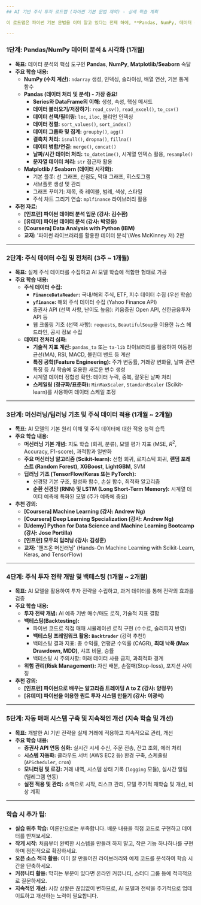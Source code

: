 ```yaml
---
## AI 기반 주식 투자 로드맵 (파이썬 기본 문법 제외) - 상세 학습 계획

이 로드맵은 파이썬 기본 문법을 이미 알고 있다는 전제 하에, **Pandas, NumPy, 데이터 수집, AI 모델 개발, 전략 백테스팅, 그리고 실제 시스템 구축까지 이어지는 과정을 위한 상세 학습 계획입니다.**

---
```


### 1단계: Pandas/NumPy 데이터 분석 & 시각화 (1개월)

* **목표:** 데이터 분석의 핵심 도구인 **Pandas**, **NumPy**, **Matplotlib/Seaborn** 숙달
* **주요 학습 내용:**
    * **NumPy (수치 계산):** `ndarray` 생성, 인덱싱, 슬라이싱, 배열 연산, 기본 통계 함수
    * **Pandas (데이터 처리 및 분석) - 가장 중요!**
        * **Series와 DataFrame의 이해:** 생성, 속성, 핵심 메서드
        * **데이터 불러오기/저장하기:** `read_csv()`, `read_excel()`, `to_csv()`
        * **데이터 선택/필터링:** `loc`, `iloc`, 불리언 인덱싱
        * **데이터 정렬:** `sort_values()`, `sort_index()`
        * **데이터 그룹화 및 집계:** `groupby()`, `agg()`
        * **결측치 처리:** `isnull()`, `dropna()`, `fillna()`
        * **데이터 병합/연결:** `merge()`, `concat()`
        * **날짜/시간 데이터 처리:** `to_datetime()`, 시계열 인덱스 활용, `resample()`
        * **문자열 데이터 처리:** `str` 접근자 활용
    * **Matplotlib / Seaborn (데이터 시각화):**
        * 기본 플롯: 선 그래프, 산점도, 막대 그래프, 히스토그램
        * 서브플롯 생성 및 관리
        * 그래프 꾸미기: 제목, 축 레이블, 범례, 색상, 스타일
        * 주식 차트 그리기 연습: `mplfinance` 라이브러리 활용
* **추천 자료:**
    * **[인프런] 파이썬 데이터 분석 입문 (강사: 김수환)**
    * **[유데미] 파이썬 데이터 분석 (강사: 박영웅)**
    * **[Coursera] Data Analysis with Python (IBM)**
    * **교재:** '파이썬 라이브러리를 활용한 데이터 분석'(Wes McKinney 저) 2판

---

### 2단계: 주식 데이터 수집 및 전처리 (3주 ~ 1개월)

* **목표:** 실제 주식 데이터를 수집하고 AI 모델 학습에 적합한 형태로 가공
* **주요 학습 내용:**
    * **주식 데이터 수집:**
        * **`FinanceDataReader`:** 국내/해외 주식, ETF, 지수 데이터 수집 (우선 학습)
        * **`yfinance`:** 해외 주식 데이터 수집 (Yahoo Finance API)
        * 증권사 API (선택 사항, 난이도 높음): 키움증권 Open API, 신한금융투자 API 등
        * 웹 크롤링 기초 (선택 사항): `requests`, `BeautifulSoup`을 이용한 뉴스 헤드라인, 공시 정보 수집
    * **데이터 전처리 심화:**
        * **기술적 지표 계산:** `pandas_ta` 또는 `ta-lib` 라이브러리를 활용하여 이동평균선(MA), RSI, MACD, 볼린더 밴드 등 계산
        * **특징 공학(Feature Engineering):** 주가 변동률, 거래량 변화율, 날짜 관련 특징 등 AI 학습에 유용한 새로운 변수 생성
        * 시계열 데이터 정합성 확인: 데이터 누락, 중복, 잘못된 날짜 처리
        * **스케일링 (정규화/표준화):** `MinMaxScaler`, `StandardScaler` (Scikit-learn)를 사용하여 데이터 스케일 조정

---

### 3단계: 머신러닝/딥러닝 기초 및 주식 데이터 적용 (1개월 ~ 2개월)

* **목표:** AI 모델의 기본 원리 이해 및 주식 데이터에 대한 적용 능력 습득
* **주요 학습 내용:**
    * **머신러닝 기본 개념:** 지도 학습 (회귀, 분류), 모델 평가 지표 (MSE, $R^2$, Accuracy, F1-score), 과적합과 일반화
    * **주요 머신러닝 알고리즘 (Scikit-learn):** 선형 회귀, 로지스틱 회귀, **랜덤 포레스트 (Random Forest)**, **XGBoost**, **LightGBM**, SVM
    * **딥러닝 기초 (TensorFlow/Keras 또는 PyTorch):**
        * 신경망 기본 구조, 활성화 함수, 손실 함수, 최적화 알고리즘
        * **순환 신경망 (RNN) 및 LSTM (Long Short-Term Memory):** 시계열 데이터 예측에 특화된 모델 (주가 예측에 중요)
* **추천 강의:**
    * **[Coursera] Machine Learning (강사: Andrew Ng)**
    * **[Coursera] Deep Learning Specialization (강사: Andrew Ng)**
    * **[Udemy] Python for Data Science and Machine Learning Bootcamp (강사: Jose Portilla)**
    * **[인프런] 모두의 딥러닝 (강사: 김성훈)**
    * **교재:** '핸즈온 머신러닝' (Hands-On Machine Learning with Scikit-Learn, Keras, and TensorFlow)

---

### 4단계: 주식 투자 전략 개발 및 백테스팅 (1개월 ~ 2개월)

* **목표:** AI 모델을 활용하여 투자 전략을 수립하고, 과거 데이터를 통해 전략의 효과를 검증
* **주요 학습 내용:**
    * **투자 전략 개념:** AI 예측 기반 매수/매도 로직, 기술적 지표 결합
    * **백테스팅(Backtesting):**
        * 파이썬 코드로 직접 매매 시뮬레이션 로직 구현 (수수료, 슬리피지 반영)
        * **백테스팅 프레임워크 활용:** **`Backtrader`** (강력 추천!)
        * 백테스팅 결과 지표: 총 수익률, 연평균 수익률 (CAGR), **최대 낙폭 (Max Drawdown, MDD)**, 샤프 비율, 승률
        * 백테스팅 시 주의사항: 미래 데이터 사용 금지, 과최적화 경계
    * **위험 관리(Risk Management):** 자산 배분, 손절매(Stop-loss), 포지션 사이징
* **추천 강의:**
    * **[인프런] 파이썬으로 배우는 알고리즘 트레이딩 A to Z (강사: 양정우)**
    * **[유데미] 파이썬을 이용한 퀀트 투자 시스템 만들기 (강사: 이광석)**

---

### 5단계: 자동 매매 시스템 구축 및 지속적인 개선 (지속 학습 및 개선)

* **목표:** 개발한 AI 기반 전략을 실제 거래에 적용하고 지속적으로 관리, 개선
* **주요 학습 내용:**
    * **증권사 API 연동 심화:** 실시간 시세 수신, 주문 전송, 잔고 조회, 에러 처리
    * **시스템 자동화:** 클라우드 서버 (AWS EC2 등) 환경 구축, 스케줄링 (`APScheduler`, `cron`)
    * **모니터링 및 로깅:** 거래 내역, 시스템 상태 기록 (`logging` 모듈), 실시간 알림 (텔레그램 연동)
    * **실전 적용 및 관리:** 소액으로 시작, 리스크 관리, 모델 주기적 재학습 및 개선, 비상 계획

---

### 학습 시 추가 팁:

* **실습 위주 학습:** 이론만으로는 부족합니다. 배운 내용을 직접 코드로 구현하고 데이터를 만져보세요.
* **작게 시작:** 처음부터 완벽한 시스템을 만들려 하지 말고, 작은 기능 하나하나를 구현하며 점진적으로 확장하세요.
* **오픈 소스 적극 활용:** 이미 잘 만들어진 라이브러리와 예제 코드를 분석하여 학습 시간을 단축하세요.
* **커뮤니티 활용:** 막히는 부분이 있다면 온라인 커뮤니티, 스터디 그룹 등에 적극적으로 질문하세요.
* **지속적인 개선:** 시장 상황은 끊임없이 변하므로, AI 모델과 전략을 주기적으로 업데이트하고 개선하는 노력이 필요합니다.
